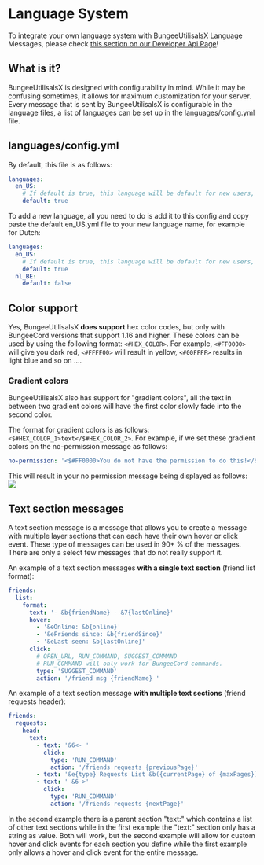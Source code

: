 # Language System

To integrate your own language system with BungeeUtilisalsX Language Messages, please check [this section on our Developer Api Page](api.md#custom-language-integration)!

## What is it?
BungeeUtilisalsX is designed with configurability in mind. While it may be confusing sometimes, it allows for maximum customization for your server.
Every message that is sent by BungeeUtilisalsX is configurable in the language files, a list of languages can be set up in the languages/config.yml file.

## languages/config.yml
By default, this file is as follows:
```yaml
languages:
  en_US:
    # If default is true, this language will be default for new users, if false, users will be able to select it.
    default: true
```

To add a new language, all you need to do is add it to this config and copy paste the default en_US.yml file to your new language name, for example for Dutch:
```yaml
languages:
  en_US:
    # If default is true, this language will be default for new users, if false, users will be able to select it.
    default: true
  nl_BE:
    default: false
```

## Color support
Yes, BungeeUtilisalsX **does support** hex color codes, but only with BungeeCord versions that support 1.16 and higher. These colors can be used by using the following format:
`<#HEX_COLOR>`. For example, `<#FF0000>` will give you dark red, `<#FFFF00>` will result in yellow, `<#00FFFF>` results in light blue and so on ....

### Gradient colors
BungeeUtilisalsX also has support for "gradient colors", all the text in between two gradient colors will have the first color slowly fade into the second color.

The format for gradient colors is as follows: `<$#HEX_COLOR_1>text</$#HEX_COLOR_2>`. For example, if we set these gradient colors on the no-permission message as follows:
```yaml
no-permission: '<$#FF0000>You do not have the permission to do this!</$#FFAE00>'
```
This will result in your no permission message being displayed as follows: <br />
![](https://i.imgur.com/NXh1Fby.png)

## Text section messages
A text section message is a message that allows you to create a message with multiple layer sections that can each have their own hover or click event.
These type of messages can be used in 90+ % of the messages. There are only a select few messages that do not really support it.

An example of a text section messages **with a single text section** (friend list format):
```yaml
friends:
  list:
    format:
      text: '- &b{friendName} - &7{lastOnline}'
      hover:
        - '&eOnline: &b{online}'
        - '&eFriends since: &b{friendSince}'
        - '&eLast seen: &b{lastOnline}'
      click:
        # OPEN_URL, RUN_COMMAND, SUGGEST_COMMAND
        # RUN_COMMAND will only work for BungeeCord commands.
        type: 'SUGGEST_COMMAND'
        action: '/friend msg {friendName} '
```

An example of a text section message **with multiple text sections** (friend requests header):
```yaml
friends:
  requests:
    head:
      text:
        - text: '&6<- '
          click:
            type: 'RUN_COMMAND'
            action: '/friends requests {previousPage}'
        - text: '&e{type} Requests List &b({currentPage} of {maxPages})'
        - text: ' &6->'
          click:
            type: 'RUN_COMMAND'
            action: '/friends requests {nextPage}'
```

In the second example there is a parent section "text:" which contains a list of other text sections while in the first example the "text:" section only has a string as value.
Both will work, but the second example will allow for custom hover and click events for each section you define while the first example only allows a hover and click event for the entire message.
